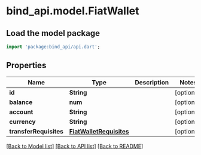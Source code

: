 # bind_api.model.FiatWallet

## Load the model package
```dart
import 'package:bind_api/api.dart';
```

## Properties
Name | Type | Description | Notes
------------ | ------------- | ------------- | -------------
**id** | **String** |  | [optional] 
**balance** | **num** |  | [optional] 
**account** | **String** |  | [optional] 
**currency** | **String** |  | [optional] 
**transferRequisites** | [**FiatWalletRequisites**](FiatWalletRequisites.md) |  | [optional] 

[[Back to Model list]](../README.md#documentation-for-models) [[Back to API list]](../README.md#documentation-for-api-endpoints) [[Back to README]](../README.md)


